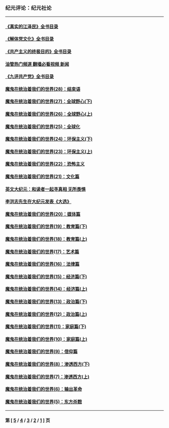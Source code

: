 ### 纪元评论：纪元社论
---
#### [《真实的江泽民》全书目录](../../pages/nsc422/n13721399.md?06110330) 
#### [《解体党文化》全书目录](../../pages/nsc422/n13721157.md?06110330) 
#### [《共产主义的终极目的》全书目录](../../pages/nsc422/n13721048.md?06110330) 
#### [油管热门频道 翻墙必看视频 新闻](ok?06110330)
#### [《九评共产党》全书目录](../../pages/nsc422/n13708085.md?06110330) 
#### [魔鬼在统治着我们的世界(28)：结束语](../../pages/nsc422/n10936246.md?06110330) 
#### [魔鬼在统治着我们的世界(27)：全球野心(下)](../../pages/nsc422/n10928319.md?06110330) 
#### [魔鬼在统治着我们的世界(26)：全球野心(上)](../../pages/nsc422/n10900318.md?06110330) 
#### [魔鬼在统治着我们的世界(25)：全球化](../../pages/nsc422/n10788205.md?06110330) 
#### [魔鬼在统治着我们的世界(24)：环保主义(下)](../../pages/nsc422/n10695307.md?06110330) 
#### [魔鬼在统治着我们的世界(23)：环保主义(上)](../../pages/nsc422/n10688613.md?06110330) 
#### [魔鬼在统治着我们的世界(22)：恐怖主义](../../pages/nsc422/n10614727.md?06110330) 
#### [魔鬼在统治着我们的世界(21)：文化篇](../../pages/nsc422/n10597706.md?06110330) 
#### [英文大纪元：和读者一起寻真相 无所畏惧](../../pages/nsc422/n12542027.md?06110330) 
#### [李洪志先生在大纪元发表《大选》](../../pages/nsc422/n12534746.md?06110330) 
#### [魔鬼在统治着我们的世界(20)：媒体篇](../../pages/nsc422/n10586579.md?06110330) 
#### [魔鬼在统治着我们的世界(19)：教育篇(下)](../../pages/nsc422/n10564808.md?06110330) 
#### [魔鬼在统治着我们的世界(18)：教育篇(上)](../../pages/nsc422/n10526970.md?06110330) 
#### [魔鬼在统治着我们的世界(17)：艺术篇](../../pages/nsc422/n10499093.md?06110330) 
#### [魔鬼在统治着我们的世界(16)：法律篇](../../pages/nsc422/n10485969.md?06110330) 
#### [魔鬼在统治着我们的世界(15)：经济篇(下)](../../pages/nsc422/n10469975.md?06110330) 
#### [魔鬼在统治着我们的世界(14)：经济篇(上)](../../pages/nsc422/n10457370.md?06110330) 
#### [魔鬼在统治着我们的世界(13)：政治篇(下)](../../pages/nsc422/n10448270.md?06110330) 
#### [魔鬼在统治着我们的世界(12)：政治篇(上)](../../pages/nsc422/n10444576.md?06110330) 
#### [魔鬼在统治着我们的世界(11)：家庭篇(下)](../../pages/nsc422/n10440961.md?06110330) 
#### [魔鬼在统治着我们的世界(10)：家庭篇(上)](../../pages/nsc422/n10435448.md?06110330) 
#### [魔鬼在统治着我们的世界(9)：信仰篇](../../pages/nsc422/n10432159.md?06110330) 
#### [魔鬼在统治着我们的世界(8)：渗透西方(下)](../../pages/nsc422/n10429603.md?06110330) 
#### [魔鬼在统治着我们的世界(7)：渗透西方(上)](../../pages/nsc422/n10426013.md?06110330) 
#### [魔鬼在统治着我们的世界(6)：输出革命](../../pages/nsc422/n10421536.md?06110330) 
#### [魔鬼在统治着我们的世界(5)：东方杀戮](../../pages/nsc422/n10417707.md?06110330) 

---
#### 第 [ [5](./5.md?06110330) / [4](./4.md?06110330) / [3](./3.md?06110330) / [2](./2.md?06110330) / [1](./1.md?06110330) ] 页
